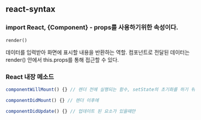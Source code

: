## react-syntax



### import React, {Component} - props를 사용하기위한 속성이다.

~~~ 
render() 
~~~

데이터를 입력받아 화면에 표시할 내용을 반환하는 역할. 컴포넌트로 전달된 데이터는 render() 안에서 this.props를 통해 접근할 수 있다.

### React 내장 메소드

~~~javascript
componentWillMount() {} // 렌더 전에 실행되는 함수, setState의 초기화를 하기 위해

componentDidMount() {} // 렌더 이후에 

componentDidUpdate() {} // 업데이트 된 요소가 있을때만
~~~


